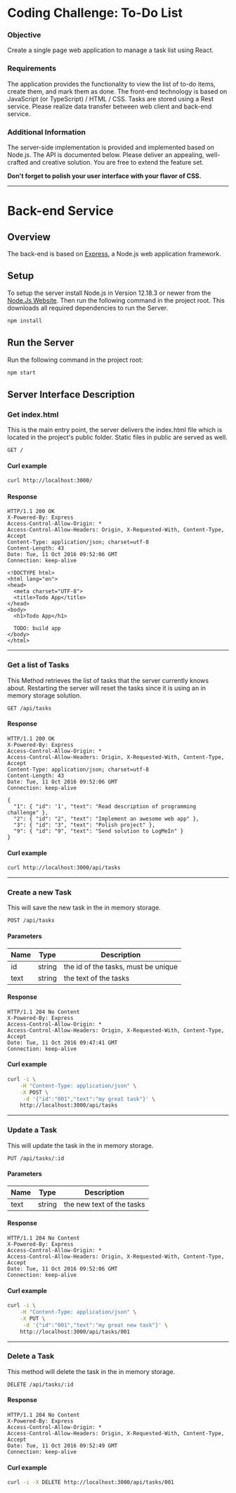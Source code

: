 # Coding Challenge: To-Do List

### Objective
Create a single page web application to manage a task list using React.

### Requirements
The application provides the functionality to view the list of to-do items, create them, and mark them as done. The front-end technology is based on JavaScript (or TypeScript) / HTML / CSS. Tasks are stored using a Rest service. Please realize data transfer between web client and back-end
service.

### Additional Information
The server-side implementation is provided and implemented based on Node.js. The API is documented below. Please deliver an appealing, well-crafted and creative solution. You are free to extend the feature set.

**Don't forget to polish your user interface with your flavor of CSS.**

--------------------------------------------------------

# Back-end Service

## Overview

The back-end is based on [Express](http://http://expressjs.com/), a Node.js web application framework.


## Setup

To setup the server install Node.js in Version 12.18.3 or newer from the [Node.Js Website](http://nodejs.org/).
Then run the following command in the project root.
This downloads all required dependencies to run the Server.

```bash
npm install
```

## Run the Server

Run the following command in the project root:

```bash
npm start
```

## Server Interface Description

### Get index.html

This is the main entry point, the server delivers the index.html file which is located in the project's public folder.
Static files in public are served as well.

    GET /

#### Curl example

```bash
curl http://localhost:3000/
```

#### Response

    HTTP/1.1 200 OK
    X-Powered-By: Express
    Access-Control-Allow-Origin: *
    Access-Control-Allow-Headers: Origin, X-Requested-With, Content-Type, Accept
    Content-Type: application/json; charset=utf-8
    Content-Length: 43
    Date: Tue, 11 Oct 2016 09:52:06 GMT
    Connection: keep-alive

    <!DOCTYPE html>
    <html lang="en">
    <head>
      <meta charset="UTF-8">
      <title>Todo App</title>
    </head>
    <body>
      <h1>Todo App</h1>

      TODO: build app
    </body>
    </html>

- - -


### Get a list of Tasks

This Method retrieves the list of tasks that the server currently knows about.
Restarting the server will reset the tasks since it is using an in memory storage solution.

    GET /api/tasks

#### Response

    HTTP/1.1 200 OK
    X-Powered-By: Express
    Access-Control-Allow-Origin: *
    Access-Control-Allow-Headers: Origin, X-Requested-With, Content-Type, Accept
    Content-Type: application/json; charset=utf-8
    Content-Length: 43
    Date: Tue, 11 Oct 2016 09:52:06 GMT
    Connection: keep-alive

    {
      "1": { "id": '1', "text": "Read description of programming challenge" },
      "2": { "id": "2", "text": "Implement an awesome web app" },
      "3": { "id": "3", "text": "Polish project" },
      "9": { "id": "9", "text": "Send solution to LogMeIn" }
    }

#### Curl example

```bash
curl http://localhost:3000/api/tasks
```


- - -


### Create a new Task

This will save the new task in the in memory storage.

    POST /api/tasks

#### Parameters

| Name | Type   | Description                         |
|------|--------|-------------------------------------|
| id   | string | the id of the tasks, must be unique |
| text | string | the text of the tasks               |

#### Response

    HTTP/1.1 204 No Content
    X-Powered-By: Express
    Access-Control-Allow-Origin: *
    Access-Control-Allow-Headers: Origin, X-Requested-With, Content-Type, Accept
    Date: Tue, 11 Oct 2016 09:47:41 GMT
    Connection: keep-alive

#### Curl example

```bash
curl -i \
    -H "Content-Type: application/json" \
    -X POST \
     -d '{"id":"001","text":"my great task"}' \
    http://localhost:3000/api/tasks
```


- - -


### Update a Task

This will update the task in the in memory storage.

    PUT /api/tasks/:id

#### Parameters

| Name | Type   | Description               |
|------|--------|---------------------------|
| text | string | the new text of the tasks |

#### Response

    HTTP/1.1 204 No Content
    X-Powered-By: Express
    Access-Control-Allow-Origin: *
    Access-Control-Allow-Headers: Origin, X-Requested-With, Content-Type, Accept
    Date: Tue, 11 Oct 2016 09:52:06 GMT
    Connection: keep-alive

#### Curl example

```bash
curl -i \
    -H "Content-Type: application/json" \
    -X PUT \
     -d '{"id":"001","text":"my great new task"}' \
    http://localhost:3000/api/tasks/001
```


- - -


### Delete a Task

This method will delete the task in the in memory storage.

    DELETE /api/tasks/:id

#### Response

    HTTP/1.1 204 No Content
    X-Powered-By: Express
    Access-Control-Allow-Origin: *
    Access-Control-Allow-Headers: Origin, X-Requested-With, Content-Type, Accept
    Date: Tue, 11 Oct 2016 09:52:49 GMT
    Connection: keep-alive

#### Curl example

```bash
curl -i -X DELETE http://localhost:3000/api/tasks/001
```
